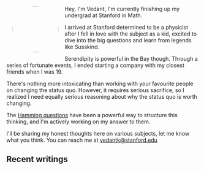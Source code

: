 <img src="me.png" style="float: left; border-radius: 60px; width: 120px; margin: 1rem;"/>

Hey, I'm Vedant, I'm currently finishing up my undergrad at Stanford in Math.

I arrived at Stanford determined to be a physicist after I fell in love with the subject as a kid, excited to dive into the big questions and learn from legends like Susskind.

Serendipity is powerful in the Bay though. Through a series of fortunate events, I ended starting a company with my closest friends when I was 19.

There's nothing more intoxicating than working with your favourite people on changing the status quo. However, it requires serious sacrifice, so I realized I need equally serious reasoning about why the status quo is worth changing.

The [Hamming questions](https://www.lesswrong.com/w/hamming-questions#:~:text=Mathematician%20Richard%20Hamming%20used%20to,people's%20attention%20on%20what%20matters.) have been a powerful way to structure this thinking, and I'm actively working on my answer to them.

I'll be sharing my honest thoughts here on various subjects, let me know what you think. You can reach me at vedantk@stanford.edu

## Recent writings

<script lang="ts">
	import type { PageData } from './$types';
	export let data: PageData;
	const { posts } = data;
	const recentPosts = posts.slice(0, 3);
	import PostList from '$lib/components/PostList.svelte';
</script>

<PostList posts="{recentPosts}" showHeading="{false}" />

